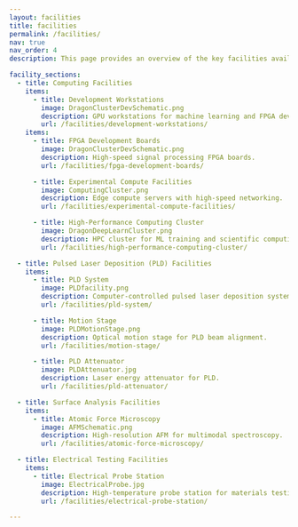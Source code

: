```yaml
---
layout: facilities
title: facilities
permalink: /facilities/
nav: true
nav_order: 4
description: This page provides an overview of the key facilities available within the M3 Learning research group at Drexel University.

facility_sections:
  - title: Computing Facilities
    items:
      - title: Development Workstations
        image: DragonClusterDevSchematic.png
        description: GPU workstations for machine learning and FPGA development.
        url: /facilities/development-workstations/
    items:
      - title: FPGA Development Boards
        image: DragonClusterDevSchematic.png
        description: High-speed signal processing FPGA boards.
        url: /facilities/fpga-development-boards/

      - title: Experimental Compute Facilities
        image: ComputingCluster.png
        description: Edge compute servers with high-speed networking.
        url: /facilities/experimental-compute-facilities/

      - title: High-Performance Computing Cluster
        image: DragonDeepLearnCluster.png
        description: HPC cluster for ML training and scientific computing.
        url: /facilities/high-performance-computing-cluster/

  - title: Pulsed Laser Deposition (PLD) Facilities
    items:
      - title: PLD System
        image: PLDfacility.png
        description: Computer-controlled pulsed laser deposition system.
        url: /facilities/pld-system/

      - title: Motion Stage
        image: PLDMotionStage.png
        description: Optical motion stage for PLD beam alignment.
        url: /facilities/motion-stage/

      - title: PLD Attenuator
        image: PLDAttenuator.jpg
        description: Laser energy attenuator for PLD.
        url: /facilities/pld-attenuator/

  - title: Surface Analysis Facilities
    items:
      - title: Atomic Force Microscopy
        image: AFMSchematic.png
        description: High-resolution AFM for multimodal spectroscopy.
        url: /facilities/atomic-force-microscopy/

  - title: Electrical Testing Facilities
    items:
      - title: Electrical Probe Station
        image: ElectricalProbe.jpg
        description: High-temperature probe station for materials testing.
        url: /facilities/electrical-probe-station/

---
```





